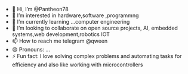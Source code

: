 - 👋 Hi, I’m @Pantheon78
- 👀 I’m interested in hardware,software ,programmng
- 🌱 I’m currently learning ...computer engineering 
- 💞️ I’m looking to collaborate on open source  projects, AI, embedded systems,web development,robotics IOT
- 📫 How to reach me telegram @qween
- 😄 Pronouns: ...
- ⚡ Fun fact: I love solving complex problems and automating tasks for efficiency and also like working with microcontrollers

<!---
Pantheon78/Pantheon78 is a ✨ special ✨ repository because its `README.md` (this file) appears on your GitHub profile.
You can click the Preview link to take a look at your changes.
--->
